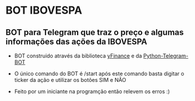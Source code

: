 # BOT IBOVESPA 

## BOT para Telegram que traz o preço e algumas informações das ações da IBOVESPA

- BOT construido através da biblioteca [yFinance](https://github.com/ranaroussi/yfinance) e da [Python-Telegram-BOT](https://github.com/python-telegram-bot/python-telegram-bot)

- O único comando do BOT é /start após este comando basta digitar o ticker da ação e utilizar os botões SIM e NÃO 

- Feito por um iniciante na programção então relevem os erros :)
